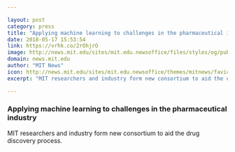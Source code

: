 ```yaml
---

layout: post
category: press
title: "Applying machine learning to challenges in the pharmaceutical industry"
date: 2018-05-17 15:53:54
link: https://vrhk.co/2rOhjrO
image: http://news.mit.edu/sites/mit.edu.newsoffice/files/styles/og/public/images/2018/regina-barzilay-mit-mlpds-2018_0.jpeg
domain: news.mit.edu
author: "MIT News"
icon: http://news.mit.edu/sites/mit.edu.newsoffice/themes/mitnews/favicon.ico
excerpt: "MIT researchers and industry form new consortium to aid the drug discovery process."

---
```


### Applying machine learning to challenges in the pharmaceutical industry

MIT researchers and industry form new consortium to aid the drug discovery process.
